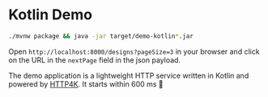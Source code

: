 # Kotlin Demo

```bash
./mvnw package && java -jar target/demo-kotlin*.jar
```

Open `http://localhost:8000/designs?pageSize=3` in your browser and click on the URL in the `nextPage` field in the json payload.

The demo application is a lightweight HTTP service written in Kotlin and powered by [HTTP4K](https://www.http4k.org/). It starts within 600 ms 🏇
